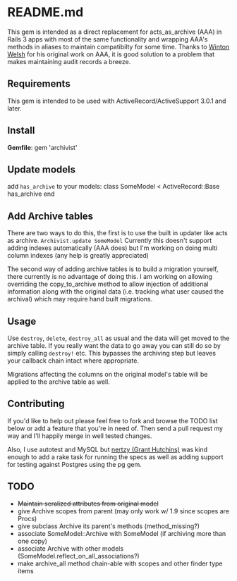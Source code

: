 README.md
=================

This gem is intended as a direct replacement for acts\_as\_archive (AAA)
in Rails 3 apps with most of the same functionality and wrapping AAA's 
methods in aliases to maintain compatibilty for some time. Thanks to 
[Winton Welsh](https://github.com/winton "Winton on github") for his 
original work on AAA, it is good solution to a problem that makes 
maintaining audit records a breeze.

Requirements
------------
This gem is intended to be used with ActiveRecord/ActiveSupport 3.0.1 and later.

Install
-------
**Gemfile**:
    gem 'archivist'
    
Update models
-------------
add `has_archive` to your models:
    class SomeModel < ActiveRecord::Base
      has_archive
    end
    
<a name="add_archive_tables"></a>
Add Archive tables
------------------
There are two ways to do this, the first is to use the built in updater like acts as archive.
`Archivist.update SomeModel`
Currently this doesn't support adding indexes automatically (AAA does) but I'm working on doing multi column indexes (any help is greatly appreciated)

The second way of adding archive tables is to build a migration yourself, there currently is no advantage of doing this. I am working on allowing overriding the copy\_to\_archive method to allow injection of additional information along with the original data (i.e. tracking what user caused the archival) which may require hand built migrations.

Usage
-----
Use `destroy`, `delete`, `destroy_all` as usual and the data will get moved to the archive table. If you really want the data to go away you can still do so by simply calling `destroy!` etc. This bypasses the archiving step but leaves your callback chain intact where appropriate. 

Migrations affecting the columns on the original model's table will be applied to the archive table as well.

Contributing
------------
If you'd like to help out please feel free to fork and browse the TODO list below or  add a feature that you're in need of. Then send a pull request my way and I'll happily merge in well tested changes.

Also, I use autotest and MySQL but [nertzy (Grant Hutchins)](https://github.com/nertzy "Grant on github") was kind enough to add a rake task for running the specs as well as adding support for testing against Postgres using the pg gem.

TODO
----

 *  <del>Maintain seralized attributes from original model</del>
 *  give Archive scopes from parent (may only work w/ 1.9 since scopes are Procs)
 *  give subclass Archive its parent's methods (method_missing?)
 *  associate SomeModel::Archive with SomeModel (if archiving more than one copy)
 *  associate Archive with other models (SomeModel.reflect\_on\_all\_associations?)
 *  make archive\_all method chain-able with scopes and other finder type items
